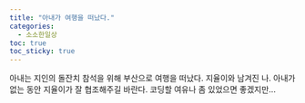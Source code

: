```yaml
---
title: "아내가 여행을 떠났다."
categories: 
  - 소소한일상
toc: true
toc_sticky: true
---
```

아내는 지인의 돌잔치 참석을 위해 부산으로 여행을 떠났다.
지율이와 남겨진 나.
아내가 없는 동안 지율이가 잘 협조해주길 바란다.
코딩할 여유나 좀 있었으면 좋겠지만...